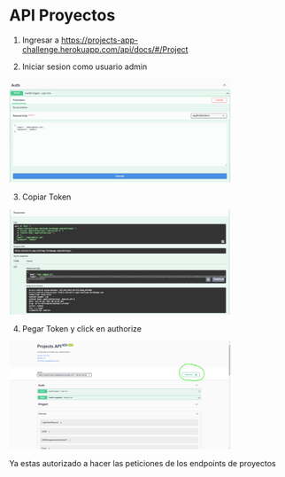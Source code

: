 # API Proyectos

1) Ingresar a https://projects-app-challenge.herokuapp.com/api/docs/#/Project

2) Iniciar sesion como usuario admin
<img src="assets/1.png" width="400">

3) Copiar Token
<img src="assets/2.png" width="400">

4) Pegar Token y click en authorize
<img src="assets/3.png" width="400">

Ya  estas autorizado a hacer las peticiones de los endpoints de proyectos
